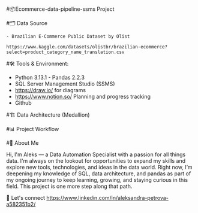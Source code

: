 #📦Ecommerce-data-pipeline-ssms Project

#🗂️ Data Source 

    - Brazilian E-Commerce Public Dataset by Olist

    https://www.kaggle.com/datasets/olistbr/brazilian-ecommerce?select=product_category_name_translation.csv


#🛠️ Tools & Environment:
  - Python 3.13.1 - Pandas 2.2.3
  - SQL Server Management Studio (SSMS)
  - https://draw.io/ for diagrams
  - https://www.notion.so/ Planning and progress tracking
  - Github

#🏗️ Data Architecture (Medallion)

#📊 Project Workflow

#👋 About Me

Hi, I'm Aleks — a Data Automation Specialist with a passion for all things data. I'm always on the lookout for opportunities to expand my skills and explore new tools, technologies, and ideas in the data world. Right now, I’m deepening my knowledge of SQL, data architecture, and pandas as part of my ongoing journey to keep learning, growing, and staying curious in this field. This project is one more step along that path.

🔗 Let's connect  https://www.linkedin.com/in/aleksandra-petrova-a582351b2/


  
 


